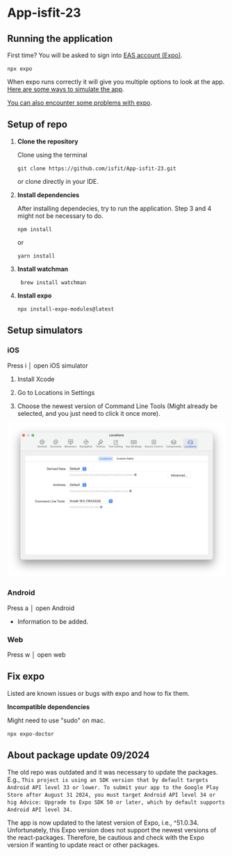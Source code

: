# App-isfit-23

## Running the application

First time? You will be asked to sign into [EAS account (Expo)](https://expo.dev/signup).

```
npx expo
```

When expo runs correctly it will give you multiple options to look at the app. [Here are some ways to simulate the app](#setup-simulators).

[You can also encounter some problems with expo](#fix-expo).

## Setup of repo

1. **Clone the repository**

   Clone using the terminal

   ```
   git clone https://github.com/isfit/App-isfit-23.git
   ```

   or clone directly in your IDE.

2. **Install dependencies**

   After installing dependecies, try to run the application. Step 3 and 4 might not be necessary to do.

   ```
   npm install
   ```

   or

   ```
   yarn install
   ```

3. **Install watchman**

   ```
    brew install watchman
   ```

4. **Install expo**
   ```
   npx install-expo-modules@latest
   ```

## Setup simulators

### iOS

Press i │ open iOS simulator

1. Install Xcode

2. Go to Locations in Settings

3. Choose the newest version of Command Line Tools (Might already be selected, and you just need to click it once more).

![Image of xcode settings](/src/assets/SetupGuide/xcodeSettingsLocations.png)

### Android

Press a │ open Android

- Information to be added.

### Web

Press w │ open web

## Fix expo

Listed are known issues or bugs with expo and how to fix them.

**Incompatible dependencies**

Might need to use "sudo" on mac.

```
npx expo-doctor
```

## About package update 09/2024

The old repo was outdated and it was necessary to update the packages. E.g., `This project is using an SDK version that by default targets Android API level 33 or lower. To submit your app to the Google Play Store after August 31 2024, you must target Android API level 34 or hig Advice: Upgrade to Expo SDK 50 or later, which by default supports Android API level 34.`

The app is now updated to the latest version of Expo, i.e., ^51.0.34. Unfortunately, this Expo version does not support the newest versions of the react-packages. Therefore, be cautious and check with the Expo version if wanting to update react or other packages.
